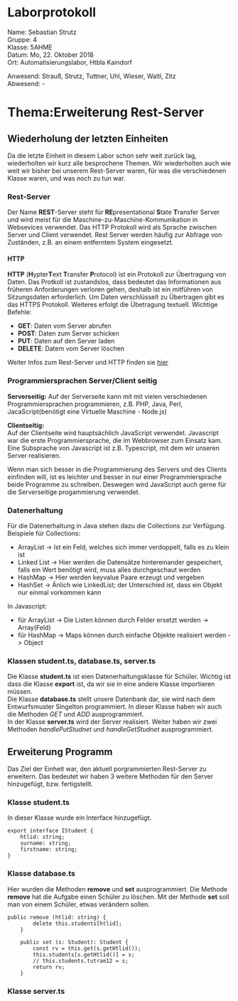 # Laborprotokoll  
Name: Sebastian Strutz  
Gruppe: 4  
Klasse: 5AHME  
Datum: Mo, 22. Oktober 2018  
Ort: Automatisierungslabor, Htbla Kaindorf  

Anwesend: Strauß, Strutz, Tuttner, Uhl, Wieser, Waltl, Zitz  
Abwesend: -

# Thema:Erweiterung Rest-Server  

## Wiederholung der letzten Einheiten  
Da die letzte Einheit in diesem Labor schon sehr weit zurück lag, wiederholten wir kurz alle besprochene Themen. Wir wiederholten auch wie weit wir bisher bei unserem Rest-Server waren, für was die verschiedenen Klasse waren, und was noch zu tun war.  

### Rest-Server  
Der Name **REST**-Server steht für **RE**presentational **S**tate **T**ransfer Server und wird meist für die Maschine-zu-Maschine-Kommunikation in Websevices verwendet. Das HTTP Protokoll wird als Sprache zwischen Server und Client verwendet. Rest Server werden häufig zur Abfrage von Zuständen, z.B. an einem entferntem System eingesetzt.  
  
#### HTTP 
**HTTP** (**H**ypter**T**ext **T**ransfer **P**rotocol) ist ein Protokoll zur Übertragung von Daten. Das Protkoll ist zustandslos, dass bedeutet das Informationen aus früheren Anforderungen verloren gehen, deshalb ist ein mitführen von Sitzungsdaten erforderlich. Um Daten verschlüsselt zu Übertragen gibt es das HTTPS Protokoll. Weiteres erfolgt die Übetragung textuell. 
Wichtige Befehle:  
* **GET**:     Daten vom Server abrufen    
* **POST**:    Daten zum Server schicken   
* **PUT**:     Daten auf den Server laden  
* **DELETE**:  Datem vom Server löschen   

Weiter Infos zum Rest-Server und HTTP finden sie [hier](https://github.com/HTLMechatronics/m14-la1-sx/blob/strsem13/strsem13/protokoll_g4_strsem13_2018-10-15.md)  

### Programmiersprachen Server/Client seitig  
**Serverseitig:**
Auf der Serverseite kann mit mit vielen verschiedenen Programmiersprachen programmieren, z.B. PHP, Java, Perl, JacaScript(benötigt eine Virtuelle Maschine - Node.js)  

**Clientseitig:**  
Auf der Clientseite wird hauptsächlich JavaScript verwendet. Javascript war die erste Programmiersprache, die im Webbrowser zum Einsatz kam. Eine Subsprache von Javascript ist z.B. Typescript, mit dem wir unseren Server realisieren.  

Wenn man sich besser in die Programmierung des Servers und des Clients einfinden will, ist es leichter und besser in nur einer Programmiersprache beide Programme zu schreiben. Deswegen wird JavaScript auch gerne für die Serverseitige progammierung verwendet.  
  
### Datenerhaltung   
Für die Datenerhaltung in Java stehen dazu die Collections zur Verfügung. Beispiele für Collections:  
* ArrayList     -> Ist ein Feld, welches sich immer verdoppelt, falls es  zu klein ist
* Linked List   -> Hier werden die Datensätze hintereinander gespeichert, falls ein Wert benötigt wird, muss alles durchgeschaut      werden
* HashMap       -> Hier werden keyvalue Paare erzeugt und vergeben
* HashSet       -> Änlich wie LinkedList; der Unterschied ist, dass ein Objekt nur einmal vorkommen kann  

In Javascript:  
* für ArrayList -> Die Listen können durch Felder ersetzt werden        -> Array(Feld)
* für HashMap   -> Maps können durch einfache Objekte realisiert werden -> Object  

### Klassen student.ts, database.ts, server.ts
Die Klasse **student.ts** ist eien Datenerhaltungsklasse für Schüler. Wichtig ist dass die Klasse **export** ist, da wir sie in eine andere Klasse importieren müssen.  
Die Klasse **database.ts** stellt unsere Datenbank dar, sie wird nach dem Entwurfsmuster Singelton programmiert. In dieser Klasse haben wir auch die Methoden *GET* und *ADD* ausprogrammiert.  
In der Klasse **server.ts** wird der Server realisiert. Weiter haben wir zwei Methoden *handlePutStudnet* und *handleGetStudnet* ausprogrammiert.  

## Erweiterung Programm  
Das Ziel der Einheit war, den aktuell porgrammierten Rest-Server zu erweitern. Das bedeutet wir haben 3 weitere Methoden für den Server hinzugefügt, bzw. fertigstellt.  
  
### Klasse student.ts  
In dieser Klasse wurde ein Interface hinzugefügt.  

```
export interface IStudent {
    htlid: string;
    surname: string;
    firstname: string;
}
```
### Klasse database.ts  
Hier wurden die Methoden **remove** und **set** ausprogrammiert. Die Methode **remove** hat die Aufgabe einen Schüler zu löschen. Mit der Methode **set** soll man von einem Schüler, etwas verändern sollen.  
```
public remove (htlid: string) {
        delete this.students[htlid];
    }

    public set (s: Student): Student {
        const rv = this.get(s.getHtlid());
        this.students[s.getHtlid()] = s;
        // this.students.tutram12 = s;
        return rv;
    }

```  

### Klasse server.ts
  






 
